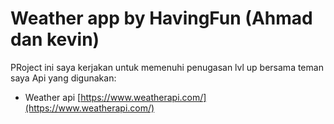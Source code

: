 # Weather app by HavingFun (Ahmad dan kevin)

PRoject ini saya kerjakan untuk memenuhi penugasan lvl up bersama teman saya
Api yang digunakan:

- Weather api [https://www.weatherapi.com/](https://www.weatherapi.com/)
